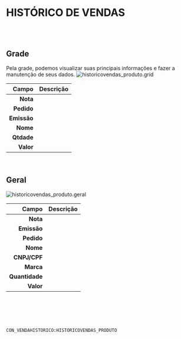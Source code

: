 # HISTÓRICO DE VENDAS
<br>
<br>

## Grade
Pela grade, podemos visualizar suas principais informações e fazer a manutenção de seus dados.
![historicovendas_produto.grid](https://raw.githubusercontent.com/netforcews/docs-erp/master/geral/imagens/historicovendas_produto.grid.png)

Campo | Descrição
--:|---
**Nota** | 
**Pedido** | 
**Emissão** | 
**Nome** | 
**Qtdade** | 
**Valor** | 
<br>

## Geral
![historicovendas_produto.geral](https://raw.githubusercontent.com/netforcews/docs-erp/master/geral/imagens/historicovendas_produto.geral.png)

Campo | Descrição
--:|---
**Nota** | 
**Emissão** | 
**Pedido** | 
**Nome** | 
**CNPJ/CPF** | 
**Marca** | 
**Quantidade** | 
**Valor** | 
<br>
<br>
<br>
<br>

```CON_VENDAHISTORICO:HISTORICOVENDAS_PRODUTO```
